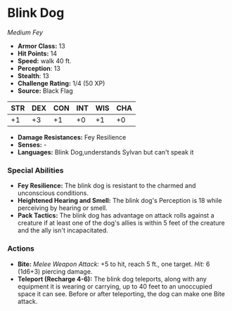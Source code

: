 # Blink Dog

*Medium* *Fey*

- **Armor Class:** 13
- **Hit Points:** 14 
- **Speed:** walk 40 ft.
- **Perception**: 13
- **Stealth**: 13
- **Challenge Rating:** 1/4 (50 XP)
- **Source:** Black Flag

| STR | DEX | CON | INT | WIS | CHA |
| --- | --- | --- | --- | --- | --- |
| +1 | +3 | +1 | +0 | +1 | +0 |

- **Damage Resistances:** Fey Resilience
- **Senses:** -
- **Languages:** Blink Dog,understands Sylvan but can't speak it

### Special Abilities

- **Fey Resilience:** The blink dog is resistant to the charmed and unconscious conditions.
- **Heightened Hearing and Smell:** The blink dog's Perception is 18 while perceiving by hearing or smell.
- **Pack Tactics:** The blink dog has advantage on attack rolls against a creature if at least one of the dog's allies is within 5 feet of the creature and the ally isn't incapacitated.

### Actions

- **Bite:** _Melee Weapon Attack:_ +5 to hit, reach 5 ft., one target. _Hit:_ 6 (1d6+3) piercing damage.
- **Teleport (Recharge 4-6):** The blink dog teleports, along with any equipment it is wearing or carrying, up to 40 feet to an unoccupied space it can see. Before or after teleporting, the dog can make one Bite attack.
